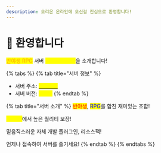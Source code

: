```yaml
---
description: 오리온 온라인에 오신걸 진심으로 환영합니다!
---
```


# 👋 환영합니다

<mark style="color:orange;">반야생 RPG</mark> 서버 <mark style="color:yellow;">오리온 온라인</mark>을 소개합니다!

{% tabs %}
{% tab title="서버 정보" %}
* 서버 주소: [<mark style="color:yellow;">5rion.kr</mark>](getting-started/connect-server.md)
* 서버 버전: <mark style="color:yellow;">1.21.3</mark>
{% endtab %}

{% tab title="서버 소개" %}
<mark style="color:red;">반야생</mark>, <mark style="color:blue;">RPG</mark>를 합친 재미있는 조합!

<mark style="color:yellow;">모든 면</mark>에서 높은 퀄리티 보장!

믿음직스러운 자체 개발 플러그인, 리소스팩!

언제나 접속하여 서버를 즐기세요!
{% endtab %}
{% endtabs %}
